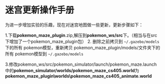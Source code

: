 # 迷宫更新操作手册

为进一步增加实验的乐趣，现在对迷宫地图做一些更新，更新步骤如下：

1.下载**pokemon_maze_plugin**.zip,解压到**pokemon_ws/src**下。（相当与在src下增加了一个pokemon_maze_plugin包）
2. 删除之前拷贝到 `~/.gazebo/models`下的所有 pokemon模型，重新拷贝 pokemon_maze_plugin/models/文件夹下的所有 pokemon模型到 `~/.gazebo/models`

3.修改pokemon_ws/src/pokemon_simulator/launch/pokemon_maze.launch中的**pokemon_simulator/worlds/pokemon_maze_cs405.world**为**pokemon_maze_plugin\worlds\pokemon_maze_cs405_animate.world**
